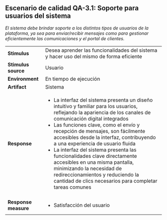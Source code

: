 ## Escenario de calidad QA-3.1: Soporte para usuarios del sistema

_El sistema debe brindar soporte a los distintos tipos de usuarios de la plataforma, ya sea para enviar/recibir mensajes como para gestionar eficientemente las comunicaciones y el portal de clientes._

<table>
  <tr>
    <td><b>Stimulus</b></td>
    <td>Desea aprender las funcionalidades del sistema y hacer uso del mismo de forma eficiente</td>
  </tr>
  <tr>
    <td><b>Stimulus source</b></td>
    <td>Usuario</td>
  </tr>
  <tr>
    <td><b>Environment</b></td>
    <td>En tiempo de ejecución</td>
  </tr>
  <tr>
    <td><b>Artifact</b></td>
    <td>Sistema</td>
  </tr>
  <tr>
    <td><b>Response</b></td>
    <td>
    <ul>
      <li>La interfaz del sistema presenta un diseño intuitivo y familiar para los usuarios, reflejando la apariencia de los canales de comunicación digital integrados</li>
      <li>Las funciones clave, como el envío y recepción de mensajes, son fácilmente accesibles desde la interfaz, contribuyendo a una experiencia de usuario fluida</li>
      <li>La interfaz del sistema presenta las funcionalidades clave directamente accesibles en una misma pantalla, minimizando la necesidad de redireccionamientos y reduciendo la cantidad de clics necesarios para completar tareas comunes</li>
    </ul>
    </td>
  </tr>
  <tr>
    <td><b>Response measure</b></td>
    <td>
    <ul>
      <li>Satisfacción del usuario</li>
    </ul>
    </td>
  </tr>
</table>
